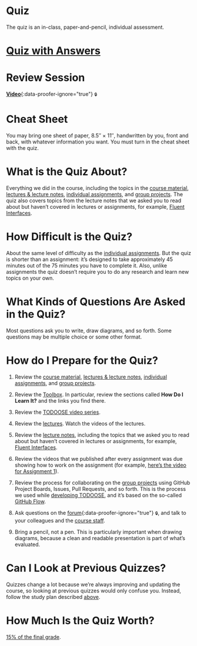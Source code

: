 # Quiz

The quiz is an in-class, paper-and-pencil, individual assessment.

# [Quiz with Answers](quiz.pdf)

# Review Session

[**Video**](https://github.com/jhu-oose/2019-students/releases/download/lectures-videos/oose--lectures--quiz-review-session.mp4){:data-proofer-ignore="true"} <small title="You must be a registered student logged into GitHub to see this.">🔒</small>

# Cheat Sheet

You may bring one sheet of paper, 8.5″ × 11″, handwritten by you, front and back, with whatever information you want. You must turn in the cheat sheet with the quiz.

# What is the Quiz About?

Everything we did in the course, including the topics in the [course material](/#course-material), [lectures & lecture notes](/#lectures), [individual assignments](/#individual-assignments), and [group projects](/#group-projects). The quiz also covers topics from the lecture notes that we asked you to read about but haven’t covered in lectures or assignments, for example, [Fluent Interfaces](/lectures/3#fluent-interface).

# How Difficult is the Quiz?

About the same level of difficulty as the [individual assignments](/#individual-assignments). But the quiz is shorter than an assignment: it’s designed to take approximately 45 minutes out of the 75 minutes you have to complete it. Also, unlike assignments the quiz doesn’t require you to do any research and learn new topics on your own.

# What Kinds of Questions Are Asked in the Quiz?

Most questions ask you to write, draw diagrams, and so forth. Some questions may be multiple choice or some other format.

# How do I Prepare for the Quiz?

1. Review the [course material](/#course-material), [lectures & lecture notes](/#lectures), [individual assignments](/#individual-assignments), and [group projects](/#group-projects).

2. Review the [Toolbox](/toolbox). In particular, review the sections called **How Do I Learn It?** and the links you find there.

3. Review the [TODOOSE video series](/todoose).

4. Review the [lectures](/#lectures). Watch the videos of the lectures.

5. Review the [lecture notes](/#lectures), including the topics that we asked you to read about but haven’t covered in lectures or assignments, for example, [Fluent Interfaces](/lectures/3#fluent-interface).

6. Review the videos that we published after every assignment was due showing how to work on the assignment (for example, [here’s the video for Assignment 1](/assignments/1#working-on-the-assignment)).

7. Review the process for collaborating on the [group projects](/#group-projects) using GitHub Project Boards, Issues, Pull Requests, and so forth. This is the process we used while [developing TODOOSE](/todoose), and it’s based on the so-called [GitHub Flow](https://guides.github.com/introduction/flow/).

8. Ask questions on the [forum](https://github.com/jhu-oose/2019-students/issues){:data-proofer-ignore="true"} <small title="You must be a registered student logged into GitHub to see this.">🔒</small>, and talk to your colleagues and the [course staff](/staff).

9. Bring a pencil, not a pen. This is particularly important when drawing diagrams, because a clean and readable presentation is part of what’s evaluated.

# Can I Look at Previous Quizzes?

Quizzes change a lot because we’re always improving and updating the course, so looking at previous quizzes would only confuse you. Instead, follow the study plan described [above](#how-do-i-prepare-for-the-quiz).

# How Much Is the Quiz Worth?

[15% of the final grade](/policies#grades).
